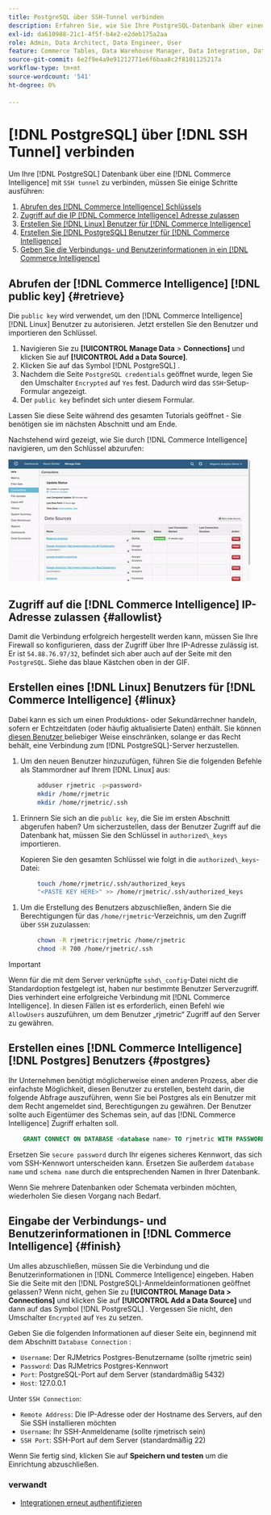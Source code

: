 ```yaml
---
title: PostgreSQL über SSH-Tunnel verbinden
description: Erfahren Sie, wie Sie Ihre PostgreSQL-Datenbank über einen SSH-Tunnel mit Commerce Intelligence verbinden.
exl-id: da610988-21c1-4f5f-b4e2-e2deb175a2aa
role: Admin, Data Architect, Data Engineer, User
feature: Commerce Tables, Data Warehouse Manager, Data Integration, Data Import/Export, SQL Report Builder
source-git-commit: 6e2f9e4a9e91212771e6f6baa8c2f8101125217a
workflow-type: tm+mt
source-wordcount: '541'
ht-degree: 0%

---
```


# [!DNL PostgreSQL] über [!DNL SSH Tunnel] verbinden

Um Ihre [!DNL PostgreSQL] Datenbank über eine [!DNL Commerce Intelligence] mit `SSH tunnel` zu verbinden, müssen Sie einige Schritte ausführen:

1. [Abrufen des  [!DNL Commerce Intelligence]  Schlüssels](#retrieve)
1. [Zugriff auf die IP [!DNL Commerce Intelligence] Adresse zulassen](#allowlist)
1. [Erstellen Sie  [!DNL Linux]  Benutzer für [!DNL Commerce Intelligence]](#linux)
1. [Erstellen Sie  [!DNL PostgreSQL]  Benutzer für [!DNL Commerce Intelligence]](#postgres)
1. [Geben Sie die Verbindungs- und Benutzerinformationen in ein [!DNL Commerce Intelligence]](#finish)

## Abrufen der [!DNL Commerce Intelligence] [!DNL public key] {#retrieve}

Die `public key` wird verwendet, um den [!DNL Commerce Intelligence] [!DNL Linux] Benutzer zu autorisieren. Jetzt erstellen Sie den Benutzer und importieren den Schlüssel.

1. Navigieren Sie zu **[!UICONTROL Manage Data** > **Connections]** und klicken Sie auf **[!UICONTROL Add a Data Source]**.
1. Klicken Sie auf das Symbol [!DNL PostgreSQL] .
1. Nachdem die Seite `PostgreSQL credentials` geöffnet wurde, legen Sie den Umschalter `Encrypted` auf `Yes` fest. Dadurch wird das `SSH`-Setup-Formular angezeigt.
1. Der `public key` befindet sich unter diesem Formular.

Lassen Sie diese Seite während des gesamten Tutorials geöffnet - Sie benötigen sie im nächsten Abschnitt und am Ende.

Nachstehend wird gezeigt, wie Sie durch [!DNL Commerce Intelligence] navigieren, um den Schlüssel abzurufen:

![Abrufen des öffentlichen RJMetrics-Schlüssels](../../../assets/get-mbi-public-key.gif)

## Zugriff auf die [!DNL Commerce Intelligence] IP-Adresse zulassen {#allowlist}

Damit die Verbindung erfolgreich hergestellt werden kann, müssen Sie Ihre Firewall so konfigurieren, dass der Zugriff über Ihre IP-Adresse zulässig ist. Er ist `54.88.76.97/32`, befindet sich aber auch auf der Seite mit den `PostgreSQL`. Siehe das blaue Kästchen oben in der GIF.

## Erstellen eines [!DNL Linux] Benutzers für [!DNL Commerce Intelligence] {#linux}

Dabei kann es sich um einen Produktions- oder Sekundärrechner handeln, sofern er Echtzeitdaten (oder häufig aktualisierte Daten) enthält. Sie können [diesen Benutzer ](../../../administrator/account-management/restrict-db-access.md) beliebiger Weise einschränken, solange er das Recht behält, eine Verbindung zum [!DNL PostgreSQL]-Server herzustellen.

1. Um den neuen Benutzer hinzuzufügen, führen Sie die folgenden Befehle als Stammordner auf Ihrem [!DNL Linux] aus:

```bash
        adduser rjmetric -p<password>
        mkdir /home/rjmetric
        mkdir /home/rjmetric/.ssh
```

1. Erinnern Sie sich an die `public key`, die Sie im ersten Abschnitt abgerufen haben? Um sicherzustellen, dass der Benutzer Zugriff auf die Datenbank hat, müssen Sie den Schlüssel in `authorized\_keys` importieren.

   Kopieren Sie den gesamten Schlüssel wie folgt in die `authorized\_keys`-Datei:

```bash
        touch /home/rjmetric/.ssh/authorized_keys
        "<PASTE KEY HERE>" >> /home/rjmetric/.ssh/authorized_keys
```

1. Um die Erstellung des Benutzers abzuschließen, ändern Sie die Berechtigungen für das `/home/rjmetric`-Verzeichnis, um den Zugriff über `SSH` zuzulassen:

```bash
        chown -R rjmetric:rjmetric /home/rjmetric
        chmod -R 700 /home/rjmetric/.ssh
```

>[!IMPORTANT]
>
>Wenn für die mit dem Server verknüpfte `sshd\_config`-Datei nicht die Standardoption festgelegt ist, haben nur bestimmte Benutzer Serverzugriff. Dies verhindert eine erfolgreiche Verbindung mit [!DNL Commerce Intelligence]. In diesen Fällen ist es erforderlich, einen Befehl wie `AllowUsers` auszuführen, um dem Benutzer „rjmetric“ Zugriff auf den Server zu gewähren.

## Erstellen eines [!DNL Commerce Intelligence] [!DNL Postgres] Benutzers {#postgres}

Ihr Unternehmen benötigt möglicherweise einen anderen Prozess, aber die einfachste Möglichkeit, diesen Benutzer zu erstellen, besteht darin, die folgende Abfrage auszuführen, wenn Sie bei Postgres als ein Benutzer mit dem Recht angemeldet sind, Berechtigungen zu gewähren. Der Benutzer sollte auch Eigentümer des Schemas sein, auf das [!DNL Commerce Intelligence] Zugriff erhalten soll.

```sql
    GRANT CONNECT ON DATABASE <database name> TO rjmetric WITH PASSWORD <secure password>;GRANT USAGE ON SCHEMA <schema name> TO rjmetric;GRANT SELECT ON ALL TABLES IN SCHEMA <schema name> TO rjmetric;ALTER DEFAULT PRIVILEGES IN SCHEMA <schema name> GRANT SELECT ON TABLES TO rjmetric;
```

Ersetzen Sie `secure password` durch Ihr eigenes sicheres Kennwort, das sich vom SSH-Kennwort unterscheiden kann. Ersetzen Sie außerdem `database name` und `schema name` durch die entsprechenden Namen in Ihrer Datenbank.

Wenn Sie mehrere Datenbanken oder Schemata verbinden möchten, wiederholen Sie diesen Vorgang nach Bedarf.

## Eingabe der Verbindungs- und Benutzerinformationen in [!DNL Commerce Intelligence] {#finish}

Um alles abzuschließen, müssen Sie die Verbindung und die Benutzerinformationen in [!DNL Commerce Intelligence] eingeben. Haben Sie die Seite mit den [!DNL PostgreSQL]-Anmeldeinformationen geöffnet gelassen? Wenn nicht, gehen Sie zu **[!UICONTROL Manage Data > Connections]** und klicken Sie auf **[!UICONTROL Add a Data Source]** und dann auf das Symbol [!DNL PostgreSQL] . Vergessen Sie nicht, den Umschalter `Encrypted` auf `Yes` zu setzen.

Geben Sie die folgenden Informationen auf dieser Seite ein, beginnend mit dem Abschnitt `Database Connection` :

* `Username`: Der RJMetrics Postgres-Benutzername (sollte rjmetric sein)
* `Password`: Das RJMetrics Postgres-Kennwort
* `Port`: PostgreSQL-Port auf dem Server (standardmäßig 5432)
* `Host`: 127.0.0.1

Unter `SSH Connection`:

* `Remote Address`: Die IP-Adresse oder der Hostname des Servers, auf den Sie SSH installieren möchten
* `Username`: Ihr SSH-Anmeldename (sollte rjmetrisch sein)
* `SSH Port`: SSH-Port auf dem Server (standardmäßig 22)

Wenn Sie fertig sind, klicken Sie auf **Speichern und testen** um die Einrichtung abzuschließen.

### verwandt

* [Integrationen erneut authentifizieren](https://experienceleague.adobe.com/docs/commerce-knowledge-base/kb/how-to/mbi-reauthenticating-integrations.html)
